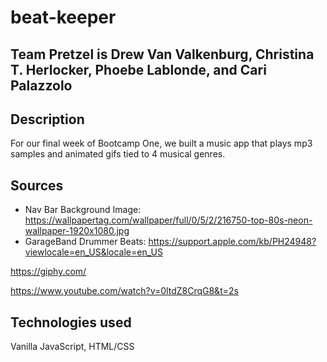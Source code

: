 # beat-keeper

## Team Pretzel is Drew Van Valkenburg, Christina T. Herlocker, Phoebe Lablonde, and Cari Palazzolo

## Description
For our final week of Bootcamp One, we built a music app that plays mp3 samples and animated gifs tied to 4 musical genres.

## Sources
- Nav Bar Background Image: https://wallpapertag.com/wallpaper/full/0/5/2/216750-top-80s-neon-wallpaper-1920x1080.jpg
- GarageBand Drummer Beats: https://support.apple.com/kb/PH24948?viewlocale=en_US&locale=en_US

https://giphy.com/

https://www.youtube.com/watch?v=0ltdZ8CrqG8&t=2s


## Technologies used
Vanilla JavaScript, HTML/CSS



